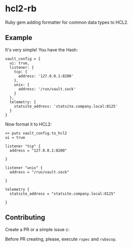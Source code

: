 # hcl2-rb

Ruby gem adding formatter for common data types to HCL2.

## Example

It's very simple! You have the Hash:

```
vault_config = {
  ui: true,
  listener: {
    tcp: {
      address: '127.0.0.1:8200'
    },
    unix: {
      address: '/run/vault.sock'
    }
  },
  telemetry: {
    statsite_address: 'statsite.company.local:8125'
  }
}
```

Now format it to HCL2:

```
>> puts vault_config.to_hcl2
ui = true

listener "tcp" {
  address = "127.0.0.1:8200"

}

listener "unix" {
  address = "/run/vault.sock"

}

telemetry {
  statsite_address = "statsite.company.local:8125"

}
```

## Contributing

Create a PR or a simple issue c:

Before PR creating, please, execute `rspec` and `rubocop`.
